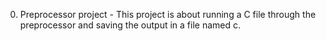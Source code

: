 0. Preprocessor project - This project is about running a C file through the preprocessor and saving the output in a file named c.
